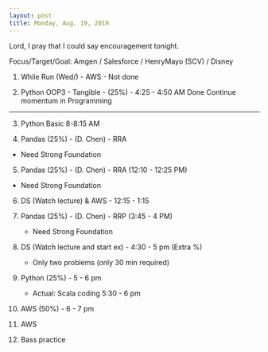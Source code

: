 ```yaml
---
layout: post
title: Monday, Aug. 19, 2019
---
```


Lord, I pray that I could say encouragement tonight.
  

Focus/Target/Goal:  Amgen / Salesforce / HenryMayo (SCV) / Disney   


1. While Run (Wed/) - AWS - Not done

2. Python OOP3 - Tangible - (25%) - 4:25 - 4:50 AM Done
   Continue momentum in Programming
------------------     
      
3. Python Basic 8-8:15 AM 

4. Pandas (25%) - (D. Chen) - RRA 
  - Need Strong Foundation

5. Pandas (25%) - (D. Chen) - RRA (12:10 - 12:25 PM)  
  - Need Strong Foundation

6. DS (Watch lecture) & AWS - 12:15 - 1:15  

7. Pandas (25%) - (D. Chen) - RRP (3:45 - 4 PM) 
    - Need Strong Foundation

8. DS (Watch lecture and start ex) - 4:30 - 5 pm (Extra %)
   - Only two problems (only 30 min required)

9. Python (25%) - 5 - 6 pm 
   - Actual: Scala coding 5:30 - 6 pm

10. AWS (50%) - 6 - 7 pm 

11. AWS 

12. Bass practice 
